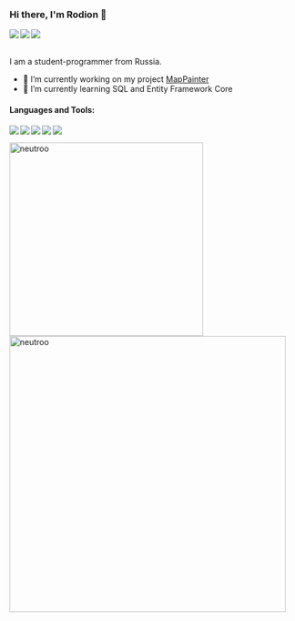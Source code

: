 ### Hi there, I'm Rodion 👋

<a href="https://vk.com/neutr0o">
  <img align="left" src="https://img.shields.io/badge/-VK-0077FF?logo=VK"/>
</a>
<a href="https://t.me/neutr0o">
  <img align="left" src="https://img.shields.io/badge/-Telegram-26A5E4?logo=Telegram"/>
</a>
<a href="https://www.instagram.com/nyautro/">
  <img align="left" src="https://img.shields.io/badge/-Instagram-E4405F?logo=Instagram&logoColor=white"/>
</a>

<br/>
<br/>

I am a student-programmer from Russia.
- 🔭 I’m currently working on my project [MapPainter](https://github.com/Neutroo/MapPainter)
- 🌱 I’m currently learning SQL and Entity Framework Core

#### Languages and Tools:

<a>
  <img align="left" src="https://img.shields.io/badge/-C Sharp-239120?logo=C Sharp"/>
</a>
<a>
  <img align="left" src="https://img.shields.io/badge/-.NET-512BD4?"/>
</a>
<a>
  <img align="left" src="https://img.shields.io/badge/-Microsoft SQL Server-CC2927?logo=Microsoft SQL Server"/>
</a>
<a>
  <img align="left" src="https://img.shields.io/badge/-C++-00599C?logo=Cplusplus"/>
</a>
<a>
  <img src="https://img.shields.io/badge/-arduino-00979D?logo=arduino&logoColor=white"/>
</a>

<p>
  <img align="top" width="340" src="https://github-readme-stats.vercel.app/api/top-langs?username=neutroo&show_icons=true&theme=synthwave&title_color=00fefe&text_color=ffffff&bg_color=0d1117&locale=en&layout=compact" alt="neutroo"/>
  <img align="center" width="485" src="https://github-readme-stats.vercel.app/api?username=neutroo&show_icons=true&theme=synthwave&title_color=00fefe&text_color=ffffff&bg_color=0d1117&cache_seconds=1800&locale=en" alt="neutroo"/>
</p>
